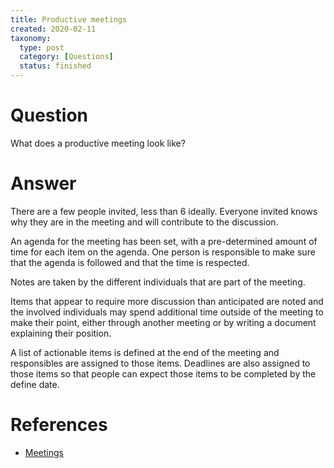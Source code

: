 ```yaml
---
title: Productive meetings
created: 2020-02-11
taxonomy:
  type: post
  category: [Questions]
  status: finished
---
```


# Question
What does a productive meeting look like?

# Answer
There are a few people invited, less than 6 ideally. Everyone invited knows why they are in the meeting and will contribute to the discussion.

An agenda for the meeting has been set, with a pre-determined amount of time for each item on the agenda. One person is responsible to make sure that the agenda is followed and that the time is respected.

Notes are taken by the different individuals that are part of the meeting.

Items that appear to require more discussion than anticipated are noted and the involved individuals may spend additional time outside of the meeting to make their point, either through another meeting or by writing a document explaining their position.

A list of actionable items is defined at the end of the meeting and responsibles are assigned to those items. Deadlines are also assigned to those items so that people can expect those items to be completed by the define date.

# References
* [Meetings](../../../../../processes/meetings)
